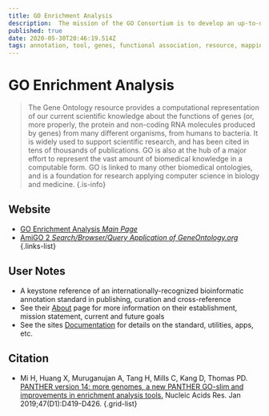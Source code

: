 ```yaml
---
title: GO Enrichment Analysis
description:  The mission of the GO Consortium is to develop an up-to-date, comprehensive, computational model of biological systems, from the molecular level to larger pathways, cellular and organism-level systems.
published: true
date: 2020-05-30T20:46:19.514Z
tags: annotation, tool, genes, functional association, resource, mapping, curation, curated, enrichment, ontology
---
```


# GO Enrichment Analysis

> The Gene Ontology resource provides a computational representation of our current scientific knowledge about the functions of genes (or, more properly, the protein and non-coding RNA molecules produced by genes) from many different organisms, from humans to bacteria. It is widely used to support scientific research, and has been cited in tens of thousands of publications. 
&NewLine;
GO is also at the hub of a major effort to represent the vast amount of biomedical knowledge in a computable form. GO is linked to many other biomedical ontologies, and is a foundation for research applying computer science in biology and medicine.
{.is-info}



## Website

- [GO Enrichment Analysis *Main Page*](http://geneontology.org)
- [AmiGO 2 *Search/Browser/Query Application of GeneOntology.org*](http://amigo.geneontology.org/amigo/landing)
{.links-list}

## User Notes
- A keystone reference of an internationally-recognized bioinformatic annotation standard in publishing, curation and cross-reference
- See their [About](http://geneontology.org/docs/introduction-to-go-resource/) page for more information on their establishment, mission statement, current and future goals
- See the sites [Documentation](http://geneontology.org/docs/go-enrichment-analysis/) for details on the standard, utilities, apps, etc.

## Citation

- Mi H, Huang X, Muruganujan A, Tang H, Mills C, Kang D, Thomas PD. [PANTHER version 14: more genomes, a new PANTHER GO-slim and improvements in enrichment analysis tools.](https://academic.oup.com/nar/article/47/D1/D419/5165346) Nucleic Acids Res. Jan 2019;47(D1):D419-D426.
{.grid-list}